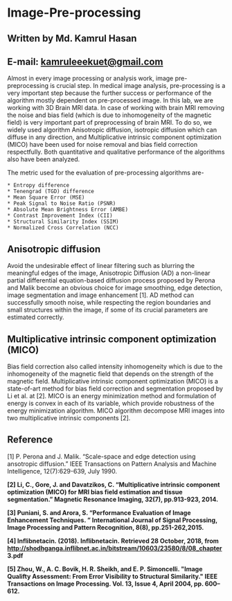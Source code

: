 # Image-Pre-processing
## Written by Md. Kamrul Hasan
## E-mail: kamruleeekuet@gmail.com

Almost in every image processing or analysis work, image pre-preprocessing is crucial  step. In medical image analysis, pre-processing is a very important step because the further success or performance of the algorithm mostly dependent  on pre-processed image. In this  lab,  we are working with 3D Brain MRI data. In case of working with brain MRI  removing the noise and bias field (which is due to inhomogeneity of the magnetic field) is very important  part of preprocessing of  brain MRI.  To do so,  we widely used algorithm Anisotropic diffusion, isotropic diffusion  which can  diffuse  in  any  direction,  and  Multiplicative  intrinsic  component  optimization  (MICO)  have  been  used  for  noise  removal and bias field correction respectfully.  Both quantitative and qualitative  performance  of the algorithms  also  have been analyzed.

The metric used for the evaluation of pre-processing algorithms are- 

    * Entropy difference 
    * Tenengrad (TGD) difference
    * Mean Square Error (MSE) 
    * Peak Signal to Noise Ratio (PSNR) 
    * Absolute Mean Brightness Error (AMBE) 
    * Contrast Improvement Index (CII) 
    * Structural Similarity Index (SSIM) 
    * Normalized Cross Correlation (NCC)
    
## Anisotropic diffusion
Avoid the undesirable effect of linear filtering such as blurring the meaningful edges of the image, Anisotropic Diffusion (AD) a non-linear partial differential equation-based diffusion process proposed by Perona and Malik become an obvious choice for image smoothing, edge detection, image segmentation and image enhancement [1]. AD method can successfully smooth noise, while respecting the region boundaries and small structures within the image, if some of its crucial parameters are estimated correctly. 


## Multiplicative intrinsic component optimization (MICO)
Bias field correction also called intensity inhomogeneity which is due to the inhomogeneity of the magnetic field that depends on the strength of the magnetic field. Multiplicative intrinsic component optimization (MICO) is a state-of-art method for bias field correction and segmentation proposed by Li et al. at [2]. MICO is an energy minimization method and formulation of energy is convex in each of its variable, which provide robustness of the energy minimization algorithm. MICO algorithm decompose MRI images into two multiplicative intrinsic components [2].


## Reference
[1] P. Perona and J. Malik. “Scale-space and edge detection using ansotropic diffusion.” IEEE Transactions on Pattern Analysis and Machine Intelligence, 12(7):629-639, July 1990. <b>
   
[2] Li, C., Gore, J. and Davatzikos, C. “Multiplicative intrinsic component optimization (MICO) for MRI bias field estimation and tissue segmentation.” Magnetic Resonance Imaging, 32(7), pp.913-923, 2014. <b>
   
[3] Puniani, S. and Arora, S. “Performance Evaluation of Image Enhancement Techniques. ” International Journal of Signal Processing, Image Processing and Pattern Recognition, 8(8), pp.251-262,2015. <b>

[4] Inflibnetacin. (2018). Inflibnetacin. Retrieved 28 October, 2018, from http://shodhganga.inflibnet.ac.in/bitstream/10603/23580/8/08_chapter 3.pdf  <b>


[5] Zhou, W., A. C. Bovik, H. R. Sheikh, and E. P. Simoncelli. "Image Qualifty Assessment: From Error Visibility to Structural Similarity." IEEE Transactions on Image Processing. Vol. 13, Issue 4, April 2004, pp. 600–612.
